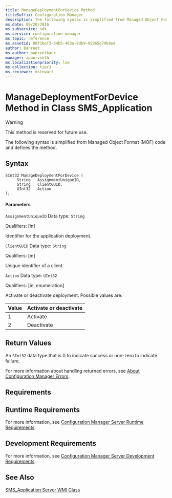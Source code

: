 ```yaml
---
title: ManageDeploymentForDevice Method
titleSuffix: Configuration Manager
description: The following syntax is simplified from Managed Object Format (MOF) code and defines the method.
ms.date: 09/20/2016
ms.subservice: sdk
ms.service: configuration-manager
ms.topic: reference
ms.assetid: 08f1bef3-64b5-483a-8db9-95965e79b8ed
author: Banreet
ms.author: banreetkaur
manager: apoorvseth
ms.localizationpriority: low
ms.collection: tier3
ms.reviewer: mstewart
---
```

# ManageDeploymentForDevice Method in Class SMS_Application
> [!WARNING]
>  This method is reserved for future use.

 The following syntax is simplified from Managed Object Format (MOF) code and defines the method.

## Syntax

```
SInt32 ManageDeploymentForDevice (
     String   AssignmentUniqueID,
     String   ClientGUID,
     UInt32   Action
);

```

#### Parameters
 `AssignmentUniqueID`
 Data type: `String`

 Qualifiers: [in]

 Identifier for the application deployment.

 `ClientGUID`
 Data type: `String`

 Qualifiers: [in]

 Unique identifier of a client.

 `Action`
 Data type: `UInt32`

 Qualifiers: [in, enumeration]

 Activate or deactivate deployment. Possible values are:

|Value|Activate or deactivate|
|-|-|
|1|Activate|
|2|Deactivate|

## Return Values
 An `SInt32` data type that is 0 to indicate success or non-zero to indicate failure.

 For more information about handling returned errors, see [About Configuration Manager Errors](../../../develop/core/understand/about-configuration-manager-errors.md).

## Requirements

## Runtime Requirements
 For more information, see [Configuration Manager Server Runtime Requirements](../../../develop/core/reqs/server-runtime-requirements.md).

## Development Requirements
 For more information, see [Configuration Manager Server Development Requirements](../../../develop/core/reqs/server-development-requirements.md).

## See Also
 [SMS_Application Server WMI Class](../../../develop/reference/apps/sms_application-server-wmi-class.md)
